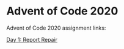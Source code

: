 # Advent of Code 2020

Advent of Code 2020 assignment links:

[Day 1: Report Repair](https://adventofcode.com/2020/day/1)

